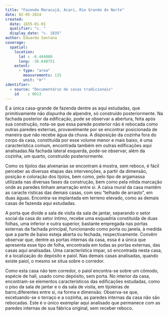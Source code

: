 ```yaml
---
title: "Fazenda Maracujá, Acari, Rio Grande do Norte"
date: 02-05-2024
created:
  date: 1835-01-01
  qualifier: "c. "
  display_date: "c. 1835"
author: Eduarda Santana
coverage:
  spatial:
    location:
      lat : -6.444080
      long: -36.640751
    extent:
      - type: "area"
        measurements: 125
        unit: "m²"
identifier:
  - source: "Documentário de casas tradicionais"
    id    : 0013
---
```


É a única casa-grande de fazenda dentre as aqui estudadas, que primitivamente não dispunha de alpendre, só construído posteriormente. Na fachada posterior da edificação, pode se observar a abertura, feita após sua construção, nota-se que essa parede posterior não é rebocada como outras paredes externas, provavelmente por se encontrar posicionada de maneira que não recebe água da chuva. A disposição da cozinha fora do corpo da casa, constituída por esse volume menor e mais baixo, é uma característica comum, encontrada também em outras edificações aqui analisadas.Na fachada lateral esquerda, pode-se observar, além da cozinha, um quarto, construído posteriormente. 

Como os tijolos das alvenarias se encontram à mostra, sem reboco, é fácil perceber as diversas etapas das intervenções, a partir da dimensão, posição e coloração dos tijolos, bem como, pelo tipo de argamassa utilizada nas diversas fases da construção, bem como pela nítida marcação onde as paredes tinham amarração entre si. A caixa mural da casa mantém as caracte rísticas das demais casas, com seu “telhado de arrasto”, em duas águas. Encontra-se implantada em terreno elevado, como as demais casas de fazenda aqui estudadas.

A porta que divide a sala de visita da sala de jantar, separando o setor social da casa do setor íntimo, recebe uma esquadria constituída de duas folhas, uma inferior e outra superior, bastante empregada nas portas externas da fachada principal, funcionando como porta ou janela, à medida que a parte de baixo esteja aberta ou fechada, respectivamente. Convêm observar que, dentre as portas internas da casa, essa é a única que apresenta esse tipo de folha, encontrada em todas as portas externas, das casas aqui analisadas. Uma característica ímpar, só encontrada nesta casa, é a localização do depósito e paiol. Nas demais casas analisadas, quando existe paiol, o mesmo se situa sobre o corredor.

Como esta casa não tem corredor, o paiol encontra-se sobre um cômodo, espécie de hall, usado como depósito, sem porta. No interior da casa, encontram-se elementos característicos das edificações estudadas, como o piso da sala de jantar e o da sala de visita, em tijoleiras de barro,diferentes entre si, na forma e dimensão. Observa-se que, excetuando-se o terraço e a cozinha, as paredes internas da casa não são rebocadas. Este é o único exemplar aqui analisado que permanece com as paredes internas de sua fábrica original, sem receber reboco.
